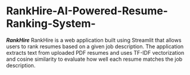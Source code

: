 # RankHire-AI-Powered-Resume-Ranking-System-
***RankHire***
RankHire is a web application built using Streamlit that allows users to rank resumes based on a given job description. The application extracts text from uploaded PDF resumes and uses TF-IDF vectorization and cosine similarity to evaluate how well each resume matches the job description.
